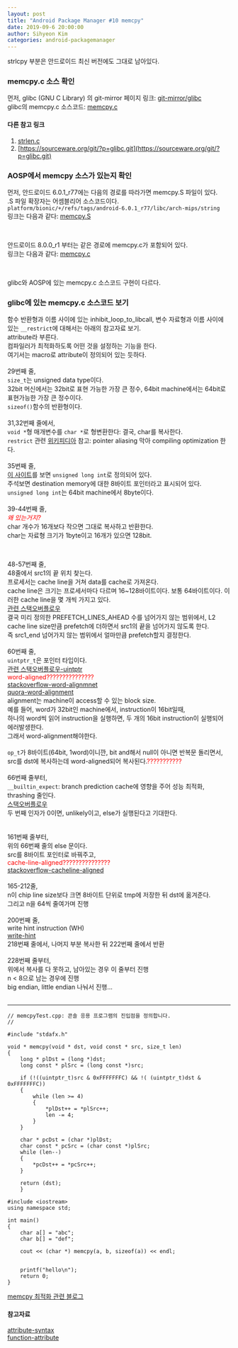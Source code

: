 ```yaml
---
layout: post
title: "Android Package Manager #10 memcpy"
date: 2019-09-6 20:00:00
author: Sihyeon Kim
categories: android-packagemanager
---
```


strlcpy 부분은 안드로이드 최신 버전에도 그대로 남아있다.  

### memcpy.c 소스 확인  

먼저, glibc (GNU C Library) 의 git-mirror 페이지 링크: [git-mirror/glibc](https://github.molgen.mpg.de/git-mirror/glibc)  
glibc의 memcpy.c 소스코드: [memcpy.c](https://github.molgen.mpg.de/git-mirror/glibc/blob/master/sysdeps/tile/tilegx/memcpy.c)  

#### 다른 참고 링크  

1. [strlen.c](https://github.molgen.mpg.de/git-mirror/glibc/blob/master/string/strlen.c)  
2. [https://sourceware.org/git/?p=glibc.git](https://sourceware.org/git/?p=glibc.git)  

### AOSP에서 memcpy 소스가 있는지 확인  

먼저, 안드로이드 6.0.1_r77에는 다음의 경로를 따라가면 memcpy.S 파일이 있다.   
.S 파일 확장자는 어셈블리어 소스코드이다.  
`platform/bionic/+/refs/tags/android-6.0.1_r77/libc/arch-mips/string`  
링크는 다음과 같다: [memcpy.S](https://android.googlesource.com/platform/bionic/+/refs/tags/android-6.0.1_r77/libc/arch-mips/string)  

<br>

안드로이드 8.0.0_r1 부터는 같은 경로에 memcpy.c가 포함되어 있다.  
링크는 다음과 같다: [memcpy.c](https://android.googlesource.com/platform/bionic/+/refs/tags/android-8.0.0_r1/libc/arch-mips/string/)  

<br>

glibc와 AOSP에 있는 memcpy.c 소스코드 구현이 다르다.  

### glibc에 있는 memcpy.c 소스코드 보기  

함수 반환형과 이름 사이에 있는 inhibit_loop_to_libcall, 변수 자료형과 이름 사이에 있는 `__restrict`에 대해서는 아래의 참고자료 보기.  
attribute라 부른다.  
컴파일러가 최적화하도록 어떤 것을 설정하는 기능을 한다.   
여기서는 macro로 attribute이 정의되어 있는 듯하다.  
<br>
29번째 줄,   
`size_t`는 unsigned data type이다.  
32bit 머신에서는 32bit로 표현 가능한 가장 큰 정수, 64bit machine에서는 64bit로 표현가능한 가장 큰 정수이다.  
`sizeof()`함수의 반환형이다.  
<br>
31,32번째 줄에서,  
`void *`형 매개변수를 `char *`로 형변환한다: 결국, char를 복사한다.  
`restrict` 관련 [위키피디아](https://en.wikipedia.org/wiki/Restrict) 참고: pointer aliasing 막아 compiling optimization 한다.    
<br>
35번째 줄,  
[이 사이트](https://code.woboq.org/userspace/glibc/sysdeps/generic/memcopy.h.html)를 보면 `unsigned long int`로 정의되어 있다.  
주석보면 destination memory에 대한 8바이트 포인터라고 표시되어 있다.  
`unsigned long int`는 64bit machine에서 8byte이다.  
<br>
39-44번째 줄,  
<span style="color:red">*왜 있는거지?*</span>  
char 개수가 16개보다 작으면 그대로 복사하고 반환한다.  
char는 자료형 크기가 1byte이고 16개가 있으면 128bit.  

<br>  

48-57번째 줄,  
48줄에서 src1의 끝 위치 찾는다.  
프로세서는 cache line을 거쳐 data를 cache로 가져온다.  
cache line은 크기는 프로세서마다 다르며 16~128바이트이다. 보통 64바이트이다. 이러한 cache line을 몇 개씩 가지고 있다.      
[관련 스택오버플로우](https://stackoverflow.com/questions/3928995/how-do-cache-lines-work)  
결국 미리 정의한 PREFETCH_LINES_AHEAD 수를 넘어가지 않는 범위에서, L2 cache line size만큼 prefetch에 더하면서 src1의 끝을 넘어가지 않도록 한다.  
즉 src1_end 넘어가지 않는 범위에서 얼마만큼 prefetch할지 결정한다.  
<br>
60번째 줄,  
`uintptr_t`은 포인터 타입이다.  
[관련 스택오버플로우-uintptr](https://stackoverflow.com/questions/1845482/what-is-uintptr-t-data-type)   
<span style="color:red">word-aligned???????????????</span>  
[stackoverflow-word-alignmnet](https://stackoverflow.com/questions/1584267/understanding-word-alignment)  
[quora-word-alignment](https://www.quora.com/What-is-word-Alignment)  
alignment는 machine이 access할 수 있는 block size.  
예를 들어, word가 32bit인 machine에서, instruction이 16bit일때,  
하나의 word씩 읽어 instruction을 실행하면, 두 개의 16bit instruction이 실행되어 에러발생한다.  
그래서 word-alignment해야한다.  
<br>
`op_t`가 8바이트(64bit, 1word)이니깐, bit and해서 null이 아니면 반복문 돌리면서, src를 dst에 복사하는데 word-aligned되어 복사된다.<span style="color:red">???????????</span>    
<br>
66번째 줄부터,  
`__builtin_expect`: branch prediction cache에 영향을 주어 성능 최적화, thrashing 줄인다.  
[스택오버플로우](https://stackoverflow.com/questions/7346929/what-is-the-advantage-of-gccs-builtin-expect-in-if-else-statements)  
두 번째 인자가 0이면, unlikely이고, else가 실행된다고 기대한다.  
<br>  
161번째 줄부터,  
위의 66번째 줄의 else 문이다.  
src를 8바이트 포인터로 바꿔주고,  
<span style="color:red">cache-line-aligned???????????????</span>  
[stackoverflow-cacheline-aligned](https://stackoverflow.com/questions/39971639/what-does-cacheline-aligned-mean)  
<br>
165-212줄,  
n이 chip line size보다 크면 8바이트 단위로 tmp에 저장한 뒤 dst에 옮겨준다.  
그리고 n을 64씩 줄여가며 진행  
<br>
200번째 줄,  
write hint instruction (WH)  
[write-hint](https://www.coursehero.com/file/pksdf5/Instruction-Descriptions-I-4143-41110-Write-Hint-Format-WH64-Rbab-Misc-format/)  
218번째 줄에서, 
나머지 부분 복사한 뒤 222번째 줄에서 반환  
<br>
228번째 줄부터,  
위에서 복사를 다 못하고, 남아있는 경우 이 줄부터 진행  
n < 8으로 남는 경우에 진행  
big endian, little endian 나눠서 진행...  
<br>

---

```
// memcpyTest.cpp: 콘솔 응용 프로그램의 진입점을 정의합니다.
//

#include "stdafx.h"

void * memcpy(void * dst, void const * src, size_t len)
{
	long * plDst = (long *)dst;
	long const * plSrc = (long const *)src;

	if (!((uintptr_t)src & 0xFFFFFFFC) && !( (uintptr_t)dst & 0xFFFFFFFC))
	{
		while (len >= 4)
		{
			*plDst++ = *plSrc++;
			len -= 4;
		}
	}

	char * pcDst = (char *)plDst;
	char const * pcSrc = (char const *)plSrc;
	while (len--)
	{
		*pcDst++ = *pcSrc++;
	}

	return (dst);
	}

#include <iostream>
using namespace std;

int main()
{
	char a[] = "abc";
	char b[] = "def";

	cout << (char *) memcpy(a, b, sizeof(a)) << endl;


	printf("hello\n");
    return 0;
}
```

[memcpy 최적화 관련 블로그](https://hypermin.tistory.com/entry/%EC%BD%94%EB%93%9C-%EC%98%B5%ED%8B%B0%EB%A7%88%EC%9D%B4%EC%A6%88memcpy-source-optimize)   



#### 참고자료
[attribute-syntax](https://gcc.gnu.org/onlinedocs/gcc-4.7.2/gcc/Attribute-Syntax.html#Attribute-Syntax)  
[function-attribute](https://gcc.gnu.org/onlinedocs/gcc-4.7.2/gcc/Function-Attributes.html)  












